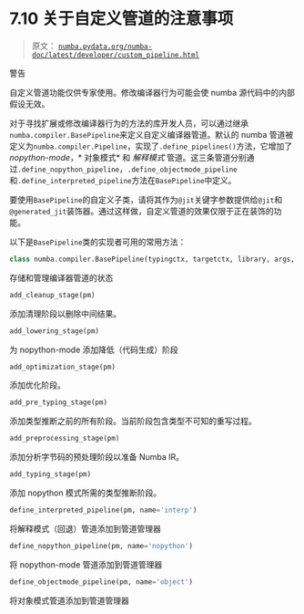 # 7.10 关于自定义管道的注意事项

> 原文： [`numba.pydata.org/numba-doc/latest/developer/custom_pipeline.html`](http://numba.pydata.org/numba-doc/latest/developer/custom_pipeline.html)

警告

自定义管道功能仅供专家使用。修改编译器行为可能会使 numba 源代码中的内部假设无效。

对于寻找扩展或修改编译器行为的方法的库开发人员，可以通过继承`numba.compiler.BasePipeline`来定义自定义编译器管道。默认的 numba 管道被定义为`numba.compiler.Pipeline`，实现了`.define_pipelines()`方法，它增加了 *nopython-mode*，* 对象模式* 和 *解释模式* 管道。这三条管道分别通过`.define_nopython_pipeline`，`.define_objectmode_pipeline`和`.define_interpreted_pipeline`方法在`BasePipeline`中定义。

要使用`BasePipeline`的自定义子类，请将其作为`@jit`关键字参数提供给`@jit`和`@generated_jit`装饰器。通过这样做，自定义管道的效果仅限于正在装饰的功能。

以下是`BasePipeline`类的实现者可用的常用方法：

```py
class numba.compiler.BasePipeline(typingctx, targetctx, library, args, return_type, flags, locals)
```

存储和管理编译器管道的状态

```py
add_cleanup_stage(pm)
```

添加清理阶段以删除中间结果。

```py
add_lowering_stage(pm)
```

为 nopython-mode 添加降低（代码生成）阶段

```py
add_optimization_stage(pm)
```

添加优化阶段。

```py
add_pre_typing_stage(pm)
```

添加类型推断之前的所有阶段。当前阶段包含类型不可知的重写过程。

```py
add_preprocessing_stage(pm)
```

添加分析字节码的预处理阶段以准备 Numba IR。

```py
add_typing_stage(pm)
```

添加 nopython 模式所需的类型推断阶段。

```py
define_interpreted_pipeline(pm, name='interp')
```

将解释模式（回退）管道添加到管道管理器

```py
define_nopython_pipeline(pm, name='nopython')
```

将 nopython-mode 管道添加到管道管理器

```py
define_objectmode_pipeline(pm, name='object')
```

将对象模式管道添加到管道管理器